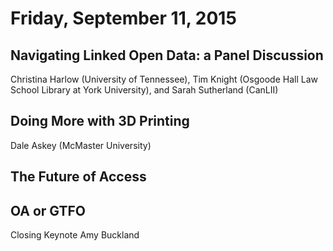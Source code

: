 # Friday, September 11, 2015

## Navigating Linked Open Data: a Panel Discussion

Christina Harlow (University of Tennessee), Tim Knight (Osgoode Hall Law School Library at York University), and Sarah Sutherland (CanLII)


## Doing More with 3D Printing

Dale Askey (McMaster University)



## The Future of Access



## OA or GTFO

Closing Keynote
Amy Buckland



